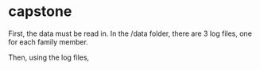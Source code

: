 # capstone

First, the data must be read in. In the /data folder, there are 3 log files, one for each family member. 

Then, using the log files, 
